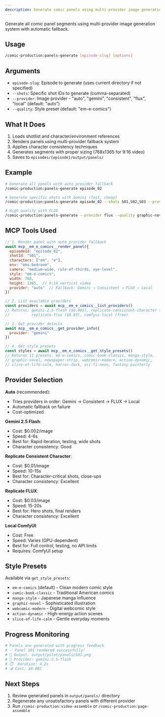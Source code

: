```yaml
---
description: Generate comic panels using multi-provider image generation (Gemini, Replicate, FLUX, ComfyUI). Activates panel-generator and prompt-engineer-comics agents.
---
```


Generate all comic panel segments using multi-provider image generation system with automatic fallback.

## Usage

```bash
/comic-production:panels-generate [episode-slug] [options]
```

## Arguments

- `episode-slug`: Episode to generate (uses current directory if not specified)
- `--shots`: Specific shot IDs to generate (comma-separated)
- `--provider`: Image provider - "auto", "gemini", "consistent", "flux", "local" (default: "auto")
- `--quality`: Style preset (default: "em-e-comics")

## What It Does

1. Loads shotlist and character/environment references
2. Renders panels using multi-provider fallback system
3. Applies character consistency techniques
4. Generates segments with proper sizing (768x1365 for 9:16 video)
5. Saves to `episodes/{episode}/output/panels/`

## Example

```bash
# Generate all panels with auto provider fallback
/comic-production:panels-generate episode_02

# Generate specific shots with Gemini (fast, cheap)
/comic-production:panels-generate episode_02 --shots S01,S02,S03 --provider gemini

# High quality with FLUX
/comic-production:panels-generate --provider flux --quality graphic-novel
```

## MCP Tools Used

```javascript
// 1. Render panel with auto provider fallback
await mcp__em_e_comics__render_panel({
  episodeId: "episode_02",
  shotId: "S01",
  characters: ["em", "e"],
  env: "ems-bedroom",
  camera: "medium-wide, rule-of-thirds, eye-level",
  style: "em-e-comics",
  width: 768,
  height: 1365,  // 9:16 vertical video
  provider: "auto"  // Fallback: Gemini → Consistent → FLUX → Local
})

// 2. List available providers
const providers = await mcp__em_e_comics__list_providers()
// Returns: gemini-2.5-flash ($0.002), replicate-consistent-character ($0.01),
//          replicate-flux ($0.03), comfyui-local (free)

// 3. Get provider details
await mcp__em_e_comics__get_provider_info({
  provider: "gemini"
})

// 4. Get style presets
const styles = await mcp__em_e_comics__get_style_presets()
// Returns 11 presets: em-e-comics, comic-book-classic, manga-style,
// graphic-novel, newspaper-strip, webcomic-modern, action-dynamic,
// slice-of-life-calm, horror-dark, sci-fi-neon, fantasy-painterly
```

## Provider Selection

**Auto** (recommended):
- Tries providers in order: Gemini → Consistent → FLUX → Local
- Automatic fallback on failure
- Cost-optimized

**Gemini 2.5 Flash**:
- Cost: $0.002/image
- Speed: 4-6s
- Best for: Rapid iteration, testing, wide shots
- Character consistency: Good

**Replicate Consistent Character**:
- Cost: $0.01/image
- Speed: 10-15s
- Best for: Character-critical shots, close-ups
- Character consistency: Excellent

**Replicate FLUX**:
- Cost: $0.03/image
- Speed: 15-20s
- Best for: Hero shots, final renders
- Character consistency: Excellent

**Local ComfyUI**:
- Cost: Free
- Speed: Varies (GPU-dependent)
- Best for: Full control, testing, no API limits
- Requires: ComfyUI setup

## Style Presets

Available via `get_style_presets`:
- `em-e-comics` (default) - Clean modern comic style
- `comic-book-classic` - Traditional American comics
- `manga-style` - Japanese manga influence
- `graphic-novel` - Sophisticated illustration
- `webcomic-modern` - Digital webcomic style
- `action-dynamic` - High-energy action scenes
- `slice-of-life-calm` - Gentle everyday moments

## Progress Monitoring

```bash
# Panels are generated with progress feedback
# ✅ Panel S01 rendered successfully!
# 📁 Output: output/pilot/panels/S01.png
# 🎨 Provider: gemini-2.5-flash
# ⏱️  Duration: 4.2s
# 💰 Cost: $0.002
```

## Next Steps

1. Review generated panels in `output/panels/` directory
2. Regenerate any unsatisfactory panels with different provider
3. Run `/comic-production:video-assemble` or `/comic-production:page-assemble`
